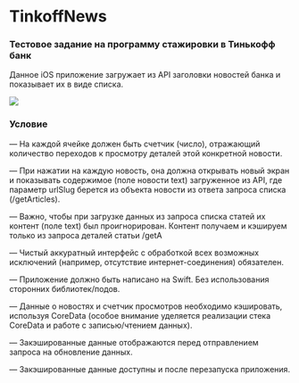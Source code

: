 # TinkoffNews

### Тестовое задание на программу стажировки в Тинькофф банк
Данное iOS приложение загружает из API заголовки новостей банка и показывает их в виде списка. 

![](https://github.com/Ramirova/TinkoffNews/blob/development/Превью%20приложения%20(скриншоты)/Экран%20со%20списком%20новостей.png)  

### Условие
— На каждой ячейке должен быть счетчик (число), отражающий количество переходов к просмотру деталей этой конкретной новости. 

— При нажатии на каждую новость, она должна открывать новый экран и показывать содержимое (поле новости text) загруженное из API, где параметр urlSlug берется из объекта новости из ответа запроса списка (/getArticles). 

— Важно, чтобы при загрузке данных из запроса списка статей их контент (поле text) был проигнорирован. Контент получаем и кэшируем только из запроса деталей статьи /getA 

— Чистый аккуратный интерфейс с обработкой всех возможных исключений (например, отсутствие интернет-соединения) обязателен. 

— Приложение должно быть написано на Swift. Без использования сторонних библиотек/подов. 

— Данные о новостях и счетчик просмотров необходимо кэшировать, используя CoreData (особое внимание уделяется реализации стека CoreData и работе с записью/чтением данных). 

— Закэшированные данные отображаются перед отправлением запроса на обновление данных. 

— Закэшированные данные доступны и после перезапуска приложения. 

